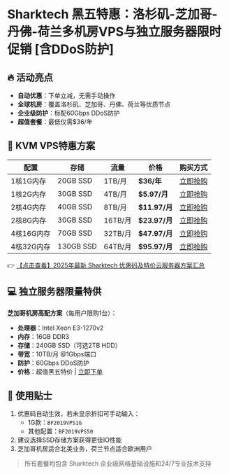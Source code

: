 # Sharktech 黑五特惠：洛杉矶-芝加哥-丹佛-荷兰多机房VPS与独立服务器限时促销 [含DDoS防护]

## 🔥 活动亮点
- **自动优惠**：下单立减，无需手动操作
- **全球机房**：覆盖洛杉矶、芝加哥、丹佛、荷兰等优质节点
- **企业级防护**：标配60Gbps DDoS防护
- **超值套餐**：最低仅需$36/年

## 🚀 KVM VPS特惠方案

| 配置                | 存储   | 流量     | 价格          | 购买方式 |
|---------------------|--------|----------|---------------|----------|
| 1核1G内存           | 20GB SSD | 1TB/月  | **$36/年**    | [立即抢购](https://bit.ly/Sharktech) |
| 1核2G内存           | 30GB SSD | 4TB/月  | **$5.97/月**  | [立即抢购](https://bit.ly/Sharktech) |
| 2核4G内存           | 40GB SSD | 8TB/月  | **$11.97/月** | [立即抢购](https://bit.ly/Sharktech) |
| 2核8G内存           | 30GB SSD | 16TB/月 | **$23.97/月** | [立即抢购](https://bit.ly/Sharktech) |
| 4核16G内存          | 70GB SSD | 32TB/月 | **$47.97/月** | [立即抢购](https://bit.ly/Sharktech) |
| 4核32G内存          | 130GB SSD | 64TB/月 | **$95.97/月** | [立即抢购](https://bit.ly/Sharktech) |

👉 [【点击查看】2025年最新 Sharktech 优惠码及特价云服务器方案汇总](https://bit.ly/Sharktech)

## 💻 独立服务器限量特供
**芝加哥机房高配方案**（每用户限购1台）：
- **处理器**：Intel Xeon E3-1270v2
- **内存**：16GB DDR3
- **存储**：240GB SSD（可选2TB HDD）
- **带宽**：10TB/月 @1Gbps端口
- **防护**：60Gbps DDoS防护
- **价格**：超值黑五特价 | [立即下单](https://bit.ly/Sharktech)

## 📌 使用贴士
1. 优惠码自动生效，若未显示折扣可手动输入：
   - 1G款：`BF2019VPS1G`
   - 其他配置：`BF2019VPS50`
2. 建议选择SSD存储方案获得更佳IO性能
3. 芝加哥机房适合北美业务，荷兰节点适合欧洲用户

> 所有套餐均包含 Sharktech 企业级网络基础设施和24/7专业技术支持